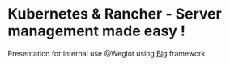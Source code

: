# Kubernetes & Rancher - Server management made easy !

Presentation for internal use @Weglot using [Big](https://github.com/tmcw/big) framework

